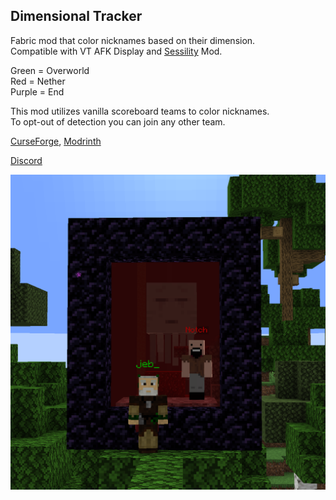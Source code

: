 ## Dimensional Tracker

Fabric mod that color nicknames based on their dimension.  
Compatible with VT AFK Display and [Sessility](https://modrinth.com/mod/sessility) Mod.

Green = Overworld  
Red = Nether  
Purple = End  

This mod utilizes vanilla scoreboard teams to color nicknames.  
To opt-out of detection you can join any other team.

[CurseForge](https://www.curseforge.com/minecraft/mc-mods/easyauth), [Modrinth](https://modrinth.com/mod/dimensionaltracker)

[Discord](https://discord.gg/UY4nhvUzaK)

![image.webp](image.webp)